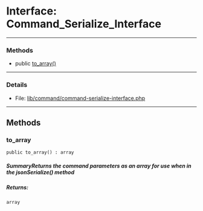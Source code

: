 # Interface: Command_Serialize_Interface

---

### Methods

* public [to_array()](#method_to_array)

---

### Details

* File: [lib/command/command-serialize-interface.php](../../lib/command/command-serialize-interface.php)

---

## Methods

<a id="method_to_array"></a>
### to_array

```
public to_array() : array
```

##### SummaryReturns the command parameters as an array for use when in the jsonSerialize() method
##### Returns:

```
array
```
